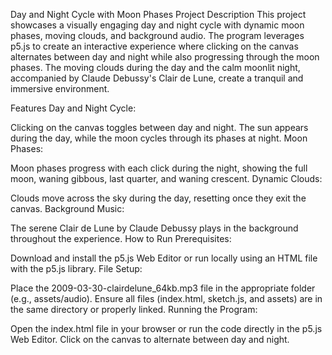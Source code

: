 Day and Night Cycle with Moon Phases
Project Description
This project showcases a visually engaging day and night cycle with dynamic moon phases, moving clouds, and background audio. The program leverages p5.js to create an interactive experience where clicking on the canvas alternates between day and night while also progressing through the moon phases. The moving clouds during the day and the calm moonlit night, accompanied by Claude Debussy's Clair de Lune, create a tranquil and immersive environment.

Features
Day and Night Cycle:

Clicking on the canvas toggles between day and night.
The sun appears during the day, while the moon cycles through its phases at night.
Moon Phases:

Moon phases progress with each click during the night, showing the full moon, waning gibbous, last quarter, and waning crescent.
Dynamic Clouds:

Clouds move across the sky during the day, resetting once they exit the canvas.
Background Music:

The serene Clair de Lune by Claude Debussy plays in the background throughout the experience.
How to Run
Prerequisites:

Download and install the p5.js Web Editor or run locally using an HTML file with the p5.js library.
File Setup:

Place the 2009-03-30-clairdelune_64kb.mp3 file in the appropriate folder (e.g., assets/audio).
Ensure all files (index.html, sketch.js, and assets) are in the same directory or properly linked.
Running the Program:

Open the index.html file in your browser or run the code directly in the p5.js Web Editor.
Click on the canvas to alternate between day and night.
